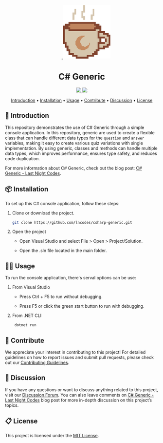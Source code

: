 <br>
<p align="center">
  &nbsp;&nbsp;&nbsp;&nbsp;&nbsp;&nbsp;&nbsp;<a href="https://lncodes.com">
    <img src="https://github.com/lncodes/docs/blob/master/assets/animations/lncodes-logo-animation.gif" height="175"></img>
  </a>
</p>

<h1 align="center">C# Generic</h1>
<p align="center">
  <a href="https://github.com/lncodes/csharp-generic/actions/workflows/build-and-publish-dotnet.yml">
      <img src="https://github.com/lncodes/csharp-generic/actions/workflows/build-and-publish-dotnet.yml/badge.svg">
  </a>
  <a href="https://sonarcloud.io/dashboard?id=lncodes_csharp-generic">
      <img src="https://sonarcloud.io/api/project_badges/measure?project=lncodes_csharp-generic&metric=alert_status">
  </a>
</p>

<p align="center">
  <a href="#introduction">Introduction</a> •
  <a href="#installation">Installation</a> •
  <a href="#usage">Usage</a> •
  <a href="#contribute">Contribute</a> •
  <a href="#discussion">Discussion</a> •
  <a href="#license">License</a>
</p>

<h2 id="introduction">🌟 Introduction</h2>

This repository demonstrates the use of C# Generic through a simple console application. In this repository, generic are used to create a flexible class that can handle different data types for the `question` and `answer` variables, making it easy to create various quiz variations with single implementation. By using generic, classes and methods can handle multiple data types, which improves performance, ensures type safety, and reduces code duplication.

For more information about C# Generic, check out the blog post: [C# Generic - Last Night Codes](https://www.lncodes.com/csharp-generic).

<h2 id="installation">📦 Installation</h2>

To set up this C# console application, follow these steps:

1. Clone or download the project.
    ``` bash 
    git clone https://github.com/lncodes/csharp-generic.git
    ```

2. Open the project
    - Open Visual Studio and select File > Open > Project/Solution.
    
    - Open the .sln file located in the main folder.

<h2 id="usage">🧑‍💻 Usage</h2>

To run the console application, there's serval options can be use:

1. From Visual Studio
    - Press Ctrl + F5 to run without debugging.

    - Press F5 or click the green start button to run with debugging.
    
2. From .NET CLI

    ```bash
     dotnet run
     ```

<h2 id="contribute">🤝 Contribute</h2>

We appreciate your interest in contributing to this project! For detailed guidelines on how to report issues and submit pull requests, please check out our [Contributing Guidelines](CONTRIBUTING.md).

<h2 id="discussion">💬 Discussion</h2>

If you have any questions or want to discuss anything related to this project, visit our [Discussion Forum](https://github.com/lncodes/csharp-generic/discussions). You can also leave comments on [C# Generic - Last Night Codes](https://lncodes.com/csharp-generic/) blog post for more in-depth discussion on this project’s topics.

<h2 id="license"> 📋 License</h2>

This project is licensed under the [MIT License](../LICENSE).<br>